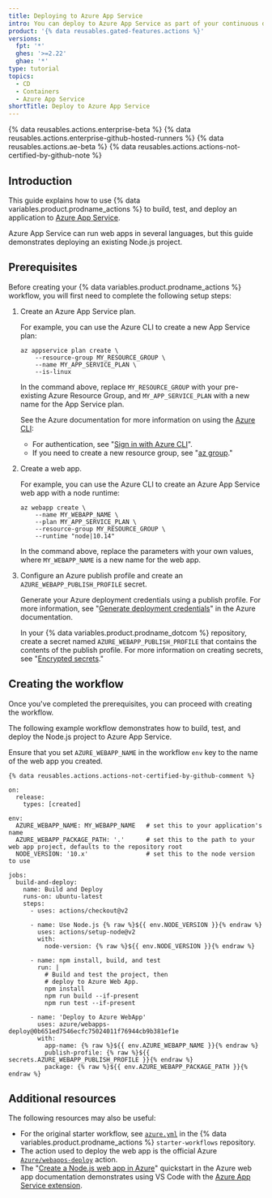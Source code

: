 ```yaml
---
title: Deploying to Azure App Service
intro: You can deploy to Azure App Service as part of your continuous deployment (CD) workflows.
product: '{% data reusables.gated-features.actions %}'
versions:
  fpt: '*'
  ghes: '>=2.22'
  ghae: '*'
type: tutorial
topics:
  - CD
  - Containers
  - Azure App Service
shortTitle: Deploy to Azure App Service
---
```


{% data reusables.actions.enterprise-beta %}
{% data reusables.actions.enterprise-github-hosted-runners %}
{% data reusables.actions.ae-beta %}
{% data reusables.actions.actions-not-certified-by-github-note %}

## Introduction

This guide explains how to use {% data variables.product.prodname_actions %} to build, test, and deploy an application to [Azure App Service](https://azure.microsoft.com/en-us/services/app-service/).

Azure App Service can run web apps in several languages, but this guide demonstrates deploying an existing Node.js project.

## Prerequisites

Before creating your {% data variables.product.prodname_actions %} workflow, you will first need to complete the following setup steps:

1. Create an Azure App Service plan.

   For example, you can use the Azure CLI to create a new App Service plan:

   ```bash{:copy}
   az appservice plan create \
       --resource-group MY_RESOURCE_GROUP \
       --name MY_APP_SERVICE_PLAN \
       --is-linux
   ```

   In the command above, replace `MY_RESOURCE_GROUP` with your pre-existing Azure Resource Group, and `MY_APP_SERVICE_PLAN` with a new name for the App Service plan.

   See the Azure documentation for more information on using the [Azure CLI](https://docs.microsoft.com/en-us/cli/azure/):

   * For authentication, see "[Sign in with Azure CLI](https://docs.microsoft.com/en-us/cli/azure/authenticate-azure-cli)".
   * If you need to create a new resource group, see "[az group](https://docs.microsoft.com/en-us/cli/azure/group?view=azure-cli-latest#az_group_create)."

2. Create a web app.

   For example, you can use the Azure CLI to create an Azure App Service web app with a node runtime:

   ```bash{:copy}
   az webapp create \
       --name MY_WEBAPP_NAME \
       --plan MY_APP_SERVICE_PLAN \
       --resource-group MY_RESOURCE_GROUP \
       --runtime "node|10.14"
   ```

   In the command above, replace the parameters with your own values, where `MY_WEBAPP_NAME` is a new name for the web app.

3. Configure an Azure publish profile and create an `AZURE_WEBAPP_PUBLISH_PROFILE` secret.

   Generate your Azure deployment credentials using a publish profile. For more information, see "[Generate deployment credentials](https://docs.microsoft.com/en-us/azure/app-service/deploy-github-actions?tabs=applevel#generate-deployment-credentials)" in the Azure documentation.

   In your {% data variables.product.prodname_dotcom %} repository, create a secret named `AZURE_WEBAPP_PUBLISH_PROFILE` that contains the contents of the publish profile. For more information on creating secrets, see "[Encrypted secrets](/actions/reference/encrypted-secrets#creating-encrypted-secrets-for-a-repository)."

## Creating the workflow

Once you've completed the prerequisites, you can proceed with creating the workflow.

The following example workflow demonstrates how to build, test, and deploy the Node.js project to Azure App Service.

Ensure that you set `AZURE_WEBAPP_NAME` in the workflow `env` key to the name of the web app you created.

```yaml{:copy}
{% data reusables.actions.actions-not-certified-by-github-comment %}

on:
  release:
    types: [created]

env:
  AZURE_WEBAPP_NAME: MY_WEBAPP_NAME   # set this to your application's name
  AZURE_WEBAPP_PACKAGE_PATH: '.'      # set this to the path to your web app project, defaults to the repository root
  NODE_VERSION: '10.x'                # set this to the node version to use

jobs:
  build-and-deploy:
    name: Build and Deploy
    runs-on: ubuntu-latest
    steps:
      - uses: actions/checkout@v2

      - name: Use Node.js {% raw %}${{ env.NODE_VERSION }}{% endraw %}
        uses: actions/setup-node@v2
        with:
          node-version: {% raw %}${{ env.NODE_VERSION }}{% endraw %}

      - name: npm install, build, and test
        run: |
          # Build and test the project, then
          # deploy to Azure Web App.
          npm install
          npm run build --if-present
          npm run test --if-present

      - name: 'Deploy to Azure WebApp'
        uses: azure/webapps-deploy@0b651ed7546ecfc75024011f76944cb9b381ef1e
        with:
          app-name: {% raw %}${{ env.AZURE_WEBAPP_NAME }}{% endraw %}
          publish-profile: {% raw %}${{ secrets.AZURE_WEBAPP_PUBLISH_PROFILE }}{% endraw %}
          package: {% raw %}${{ env.AZURE_WEBAPP_PACKAGE_PATH }}{% endraw %}
```

## Additional resources

The following resources may also be useful:

* For the original starter workflow, see [`azure.yml`](https://github.com/actions/starter-workflows/blob/master/ci/azure.yml) in the {% data variables.product.prodname_actions %} `starter-workflows` repository.
* The action used to deploy the web app is the official Azure [`Azure/webapps-deploy`](https://github.com/Azure/webapps-deploy) action.
* The "[Create a Node.js web app in Azure](https://docs.microsoft.com/en-us/azure/app-service/quickstart-nodejs)" quickstart in the Azure web app documentation demonstrates using VS Code with the [Azure App Service extension](https://marketplace.visualstudio.com/items?itemName=ms-azuretools.vscode-azureappservice).
